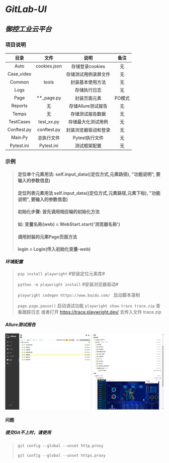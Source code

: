 # *GitLab-UI*

## *御控工业云平台*

### 项目说明

|     目录      |      文件      |      说明      |  备注  | 
|:-----------:|:------------:|:------------:|:----:|
|    Auto     | cookies.json | 存储登录cookies  |  无   |
| Case_video  |              |  存储测试用例录屏文件  |  无   |
|   Common    |    tools     |   封装基本使用方法   |  无   |
|    Logs     |              |    存储执行日志    |  无   |
|    Page     |  **_page.py  |    封装页面元素    | PO模式 |
|   Reports   |      无       | 存储Allure测试报告 |  无   |
|    Temps    |      无       |   存储测试报告数据   |  无   |
|  TestCases  |  test_xx.py  |  存储最大化测试用例   |  无   |
| Conftest.py | conftest.py  |  封装浏览器驱动和登录  |  无   |
|   Main.Py   |    总执行文件     |  Pytest执行文件  |  无   |
| Pytest.ini  |  Pytest.ini  |    测试框架配置    |  无   |

### 示例

> #### 定位单个元素用法: self.input_data((定位方式,元素路径), "功能说明", 要输入的参数信息)
>#### 定位列表元素用法  self.input_data((定位方式,元素路径,元素下标), "功能说明", 要输入的参数信息)
>#### 初始化步骤: 首先调用相应端的初始化方法
>#### 如: 变量名称(web) = WebStart.start('浏览器名称')
>#### 调用封装的元素Page页面方法
>#### login = Login(传入初始化变量-web)

#### *环境配置*

> `pip install playwright`   #安装定位元素库#
>
> `python -m playwright install`  #安装浏览器驱动#
>
> `playwright codegen https://www.baidu.com/ ` 启动脚本录制
>
> `page.page.pause()`   启动调试功能
> `playwright show-trace trace.zip`  查看跟踪日志 或者打开 https://trace.playwright.dev/ 去传入文件 trace.zip

#### *Allure测试报告*

![Allure测试报告结果](common/allure.png)

#### 问题

##### 提交Git不上时，请使用

> `git config --global --unset http.proxy`
>
> `git config --global --unset https.proxy`